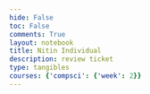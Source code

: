 ```yaml
---
hide: False
toc: False
comments: True
layout: notebook
title: Nitin Individual
description: review ticket
type: tangibles
courses: {'compsci': {'week': 2}}
---
```


